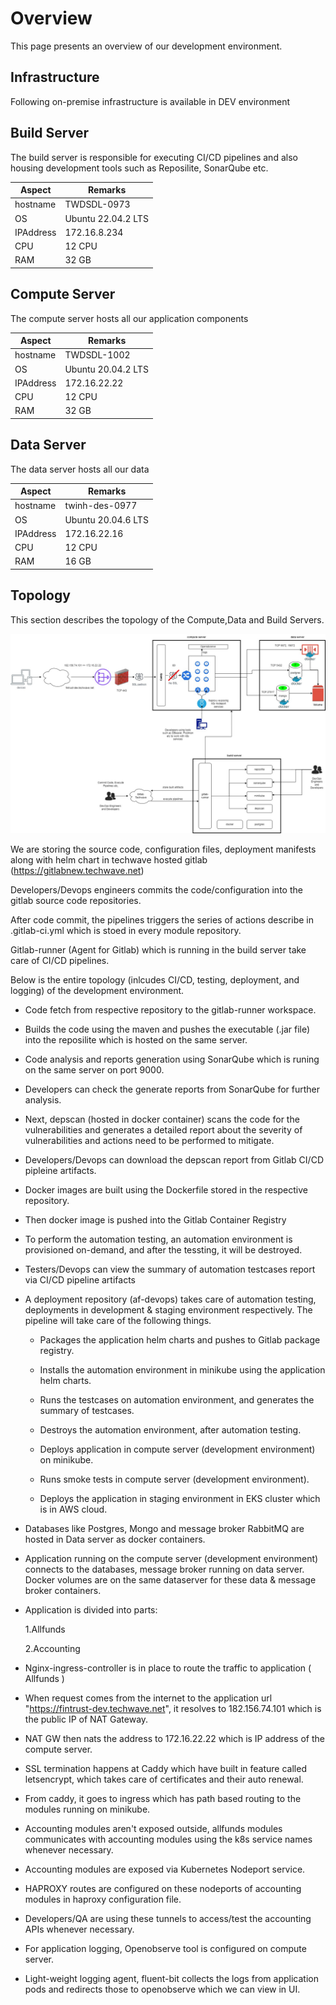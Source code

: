 # Overview

This page presents an overview of our development environment.

## Infrastructure

Following on-premise infrastructure is available in DEV environment


## Build Server

The build server is responsible for executing CI/CD pipelines and also housing development tools such as Reposilite, SonarQube etc.

Aspect   | Remarks
---------|-------------------
hostname | TWDSDL-0973
OS       | Ubuntu 22.04.2 LTS
IPAddress| 172.16.8.234
CPU      | 12 CPU
RAM      | 32 GB
	 
## Compute Server

The compute server hosts all our application components

Aspect   | Remarks
---------|-------------------
hostname | TWDSDL-1002
OS       | Ubuntu 20.04.2 LTS
IPAddress| 172.16.22.22
CPU      | 12 CPU
RAM      | 32 GB

	 
## Data Server

The data server hosts all our data

Aspect   | Remarks
---------|-------------------
hostname | twinh-des-0977
OS       | Ubuntu 20.04.6 LTS
IPAddress| 172.16.22.16
CPU      | 12 CPU
RAM      | 16 GB

## Topology

This section describes the topology of the Compute,Data and Build Servers.

![Fintrust Developmnent Enviroment](./fintrust-development-enviornments.jpg)

We are storing the source code, configuration files, deployment manifests along with helm chart in techwave hosted gitlab (https://gitlabnew.techwave.net)

Developers/Devops engineers commits the code/configuration into the gitlab source code repositories.

After code commit, the pipelines triggers the series of actions describe in .gitlab-ci.yml which is stoed in every module repository.

Gitlab-runner (Agent for Gitlab) which is running in the build server take care of CI/CD pipelines.

Below is the entire topology (inlcudes CI/CD, testing, deployment, and logging) of the development environment.

- Code fetch from respective repository to the gitlab-runner workspace.

- Builds the code using the maven and pushes the executable (.jar file) into the reposilite which is hosted on the same server.

- Code analysis and reports generation using SonarQube which is runing on the same server on port 9000.

- Developers can check the generate reports from SonarQube for further analysis.

- Next, depscan (hosted in docker container) scans the code for the vulnerabilities and generates a detailed report about the severity of 
vulnerabilities and actions need to be performed to mitigate.

- Developers/Devops can download the depscan report from Gitlab CI/CD pipleine artifacts.

- Docker images are built using the Dockerfile stored in the respective repository.

- Then docker image is pushed into the Gitlab Container Registry

- To perform the automation testing, an automation environment is provisioned on-demand, and after the tessting, it will be destroyed.

- Testers/Devops can view the summary of automation testcases report via CI/CD pipeline artifacts

- A deployment repository (af-devops) takes care of automation testing, deployments in development & staging environment respectively. The pipeline will take care of the following things.

    - Packages the application helm charts and pushes to Gitlab package registry.

    - Installs the automation environment in minikube using the application helm charts.

    - Runs the testcases on automation environment, and generates the summary of testcases.

    - Destroys the automation environment, after automation testing.

    - Deploys application in compute server (development environment) on minikube.

    - Runs smoke tests in compute server (development environment).

    - Deploys the application in staging environment in EKS cluster which is in AWS cloud.

- Databases like Postgres, Mongo and message broker RabbitMQ are hosted in Data server as docker containers.

- Application running on the compute server (development environment) connects to the databases, message broker running on data server. Docker volumes are on the same dataserver for these data & message broker containers.

- Application is divided into parts:

    1.Allfunds

    2.Accounting

- Nginx-ingress-controller is in place to route the traffic to application ( Allfunds )

- When request comes from the internet to the application url "https://fintrust-dev.techwave.net", it resolves to 182.156.74.101 which is the public IP of NAT Gateway.

- NAT GW then nats the address to 172.16.22.22 which is IP address of the compute server.

- SSL termination happens at Caddy which have built in feature called letsencrypt, which takes care of certificates and their auto renewal.

- From caddy, it goes to ingress which has path based routing to the modules running on minikube.

- Accounting modules aren't exposed outside, allfunds modules communicates with accounting modules using the k8s service names whenever necessary.

- Accounting modules are exposed via Kubernetes Nodeport service.

- HAPROXY routes are configured on these nodeports of accounting modules in haproxy configuration file.

- Developers/QA are using these tunnels to access/test the accounting APIs whenever necessary.

- For application logging, Openobserve tool is configured on compute server.

- Light-weight logging agent, fluent-bit collects the logs from application pods and redirects those to openobserve which we can view in UI. 



